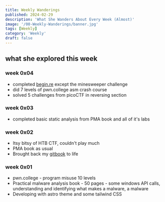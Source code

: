 ```yaml
---
title: Weekly Wanderings
published: 2024-02-29
description: 'What She Wanders About Every Week (Almost)'
image: '/00-Weekly-Wanderings/banner.jpg'
tags: [Weekly]
category: 'Weekly'
draft: false 
---
```


## what she explored this week

### week 0x04
- completed [begin.re](https://begin.re) except the minesweeper challenge
- did 7 levels of pwn.college asm crash course
- solved 5 challenges from picoCTF in reversing section

### week 0x03
- completed basic static analysis from PMA book and all of it's labs

### week 0x02
- Itsy bitsy of HTB CTF, couldn't play much
- PMA book as usual
- Brought back my [gitbook](https://iamavu.gitbook.io) to life 

### week 0x01
- pwn.college - program misuse 10 levels
- Practical malware analysis book - 50 pages - some windows API calls, understanding and identifying what makes a malware, a malware
- Developing with astro theme and some tailwind CSS
